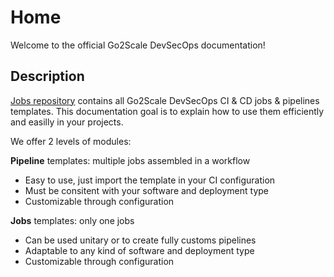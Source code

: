 # Home

Welcome to the official Go2Scale DevSecOps documentation!

## Description

[Jobs repository](https://gitlab.com/go2scale/jobs) contains all Go2Scale
DevSecOps CI & CD jobs & pipelines templates. This documentation goal is to
explain how to use them efficiently and easilly in your projects.

We offer 2 levels of modules:

**Pipeline** templates: multiple jobs assembled in a workflow

* Easy to use, just import the template in your CI configuration
* Must be consitent with your software and deployment type
* Customizable through configuration

**Jobs** templates: only one jobs

* Can be used unitary or to create fully customs pipelines
* Adaptable to any kind of software and deployment type
* Customizable through configuration
